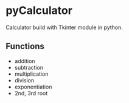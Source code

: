 ﻿# pyCalculator
 
Calculator build with Tkinter module in python.

## Functions

* addition
* subtraction
* multiplication
* division
* exponentiation
* 2nd, 3rd root
